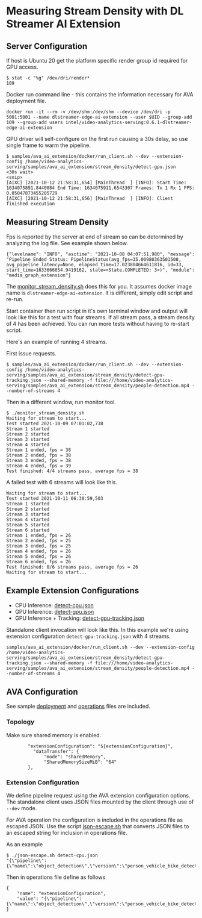 # Measuring Stream Density with DL Streamer AI Extension

## Server Configuration
If host is Ubuntu 20 get the platform specific render group id required for GPU access.
```
$ stat -c "%g" /dev/dri/render*
109
```
Docker run command line - this contains the information necessary for AVA deployment file.
```
docker run -it --rm -v /dev/shm:/dev/shm --device /dev/dri -p 5001:5001 --name dlstreamer-edge-ai-extension --user $UID --group-add 109 --group-add users intel/video-analytics-serving:0.6.1-dlstreamer-edge-ai-extension
```

GPU driver will self-configure on the first run causing a 30s delay, so use single frame to warm the pipeline.
```
$ samples/ava_ai_extension/docker/run_client.sh --dev --extension-config /home/video-analytics-serving/samples/ava_ai_extension/stream_density/detect-gpu.json
<30s wait>
<snip>
[AIXC] [2021-10-12 21:58:31,654] [MainThread  ] [INFO]: Start Time: 1634075891.8440084 End Time: 1634075911.6543307 Frames: Tx 1 Rx 1 FPS: 0.05047873455205729
[AIXC] [2021-10-12 21:58:31,656] [MainThread  ] [INFO]: Client finished execution
```

## Measuring Stream Density
Fps is reported by the server at end of stream so can be determined by analyzing the log file. See example shown below.
```
{"levelname": "INFO", "asctime": "2021-10-08 04:07:51,980", "message": "Pipeline Ended Status: PipelineStatus(avg_fps=35.00980363501508, avg_pipeline_latency=None, elapsed_time=17.023804664611816, id=33, start_time=1633666054.9419162, state=<State.COMPLETED: 3>)", "module": "media_graph_extension"}
```

The [monitor_stream_density.sh](monitor_stream_density.sh) does this for you.
It assumes docker image name is `dlstreamer-edge-ai-extension`. It is different, simply edit script and re-run.

Start container then run script in it's own terminal window and output will look like this for a test with four streams.
If all stream pass, a stream density of 4 has been achieved. You can run more tests without having to re-start script.

Here's an example of running 4 streams.

First issue requests.
```
$ samples/ava_ai_extension/docker/run_client.sh --dev --extension-config /home/video-analytics-serving/samples/ava_ai_extension/stream_density/detect-gpu-tracking.json --shared-memory -f file:///home/video-analytics-serving/samples/ava_ai_extension/stream_density/people-detection.mp4 --number-of-streams 4
```
Then in a different window, run monitor tool.
```
$ ./monitor_stream_density.sh
Waiting for stream to start...
Test started 2021-10-09 07:01:02,738
Stream 1 started
Stream 2 started
Stream 3 started
Stream 4 started
Stream 1 ended, fps = 38
Stream 2 ended, fps = 38
Stream 3 ended, fps = 38
Stream 4 ended, fps = 39
Test finished: 4/4 streams pass, average fps = 38
```

A failed test with 6 streams will look like this.
```
Waiting for stream to start...
Test started 2021-10-11 06:30:59,503
Stream 1 started
Stream 2 started
Stream 3 started
Stream 4 started
Stream 5 started
Stream 6 started
Stream 1 ended, fps = 26
Stream 2 ended, fps = 25
Stream 3 ended, fps = 25
Stream 4 ended, fps = 26
Stream 5 ended, fps = 26
Stream 6 ended, fps = 26
Test finished: 0/6 streams pass, average fps = 26
Waiting for stream to start...
```

## Example Extension Configurations
* CPU Inference: [detect-cpu.json](detect-cpu.json)
* GPU Inference: [detect-gpu.json](detect-gpu.json)
* GPU Inference + Tracking: [detect-gpu-tracking.json](detect-gpu-tracking.json)

Standalone client invocation will look like this. In this example we're using extension configuration `detect-gpu-tracking.json` with 4 streams.
```
samples/ava_ai_extension/docker/run_client.sh --dev --extension-config /home/video-analytics-serving/samples/ava_ai_extension/stream_density/detect-gpu-tracking.json --shared-memory -f file:///home/video-analytics-serving/samples/ava_ai_extension/stream_density/people-detection.mp4 --number-of-streams 4
```

## AVA Configuration
See sample [deployment](./deployment) and [operations](./operations) files are included.


### Topology
Make sure shared memory is enabled.
```
        "extensionConfiguration": "${extensionConfiguration}",
          "dataTransfer": {
              "mode": "sharedMemory",
              "SharedMemorySizeMiB": "64"
        },
```


### Extension Configuration
We define pipeline request using the AVA extension configuration options. The standalone client uses JSON files mounted by the client through use of `--dev` mode.

For AVA operation the configuration is included in the operations file as escaped JSON. Use the script [json-escape.sh](json-escape.sh) that converts JSON files to an escaped string for inclusion in operations file.

As an example

```
$ ./json-escape.sh detect-cpu.json
"{\"pipeline\":{\"name\":\"object_detection\",\"version\":\"person_vehicle_bike_detection\"}}"
```
Then in operations file define as follows
```
{
    "name": "extensionConfiguration",
    "value": "{\"pipeline\":{\"name\":\"object_detection\",\"version\":\"person_vehicle_bike_detection\"}}"
}
```

